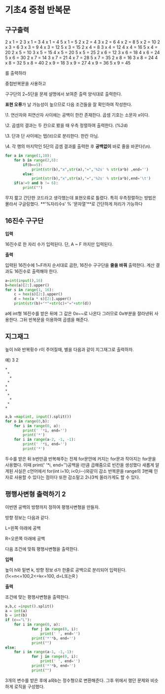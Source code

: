 # 기초4 중첩 반복문

## 구구출력

2 x 1 =  2      3 x 1 =  3      4 x 1 =  4      5 x 1 =  5
2 x 2 =  4      3 x 2 =  6      4 x 2 =  8      5 x 2 = 10
2 x 3 =  6      3 x 3 =  9      4 x 3 = 12      5 x 3 = 15
2 x 4 =  8      3 x 4 = 12      4 x 4 = 16      5 x 4 = 20
2 x 5 = 10      3 x 5 = 15      4 x 5 = 20      5 x 5 = 25
2 x 6 = 12      3 x 6 = 18      4 x 6 = 24      5 x 6 = 30
2 x 7 = 14      3 x 7 = 21      4 x 7 = 28      5 x 7 = 35
2 x 8 = 16      3 x 8 = 24      4 x 8 = 32      5 x 8 = 40
2 x 9 = 18      3 x 9 = 27      4 x 9 = 36      5 x 9 = 45

를 출력하라 

중첩반복문을 사용하고

구구단의 2~5단을 문제 설명에서 보여준 출력 양식대로 출력한다.

**표현 오류**가 날 가능성이 높으므로 다음 조건들을 잘 확인하여 작성한다.

\1. 연산자와 피연산자 사이에는 공백이 한칸 존재한다. 곱셈 기호는 소문자 x이다.

\2. 곱셈의 결과는 두 칸으로 봤을 때 우측 정렬하여 출력한다. (%2d)

\3. 단과 단 사이에는 탭(\t)으로 분리한다. 한칸 아님.

\4. 각 행의 마지막인 5단의 곱셈 결과를 출력한 후 **공백없이** 바로 줄을 바꾼다(\n).



```python
for a in range(1,10):
    for b in range(2,6):
        if(b==5):
            print(str(b),"x",str(a),"=",'%2s' % str(a*b) ,end='')
        else:
            print(str(b),"x",str(a),"=",'%2s' % str(a*b),end='\t')
    if(a!=9 and b != 6):
        print("")
```

무지 짧고 간단한 코드라고 생각했는데 표현오류로 틀렸다. 특히 우측정렬하는 방법은 몰라서 구글링했다. **'%자리수s' % '문자열'**로 간단하게 처리가 가능하다



## 16진수 구구단

**입력**

16진수로 한 자리 수가 입력된다.
단, A ~ F 까지만 입력된다.

**출력**

입력된 16진수에 1~F까지 순서대로 곱한, 16진수 구구단을 **줄을 바꿔** 출력한다.
계산 결과도 16진수로 출력해야 한다.



```python
a=int(input(),16)
b=hex(a)[2:].upper()
for s in range(1, 16):
    c = hex(s)[2:].upper()
    d = hex(a * s)[2:].upper()
    print(str(b)+"*"+str(c)+"="+str(d))
```

a에 int형 16진수를 받은 뒤에 그 값은 0x~~로 나온다 그러므로 0x부분을 잘라낸뒤 사용한다. 그뒤 반복문을 이용하여 곱셈을 해준다.



## 지그재그

높이 h와 반복휫수 r이 주어질때, 별을 다음과 같이 지그재그로 출력하자.

예) 3 2

```
*
 *
  *
 *
*
*
 *
  *
 *
*
```

```python
a,b =map(int, input().split())
for o in range(0,b):
    for i in range(0, a):
        print(' '*i, end='')
        print('*')
    for i in range(a-2, -1, -1):
        print(' '*i, end='')
        print('*')
```

두수를 받은 뒤 b번만큼 반복해주는 전체 for문안에 커지는 for문과 작아지는 for문을 사용했다. 이때 print(' '*i, end='')공백을 i만큼 곱해줌으로 빈칸을 생성했다 새롭게 알게된 사실은 c언어에서 for(int i=10; i<0;i--)와같이 감소 반복문을 range의 3번째 인자로 사용할 수 있다는 점이다 또한 감소말고 2나3씩 올라가게도 할 수 있다.



## 평행사변형 출력하기 2

이번엔 공백의 방향까지 정하여 평행사변형을 만들자.

방향 정보는 다음과 같다.

L=왼쪽 아래에 공백

R=오른쪽 아래에 공백

다음 조건에 맞춰 평행사변형을 출력한다.

**입력**

높이 h와 밑변 k, 방향 정보 d가 한줄로 공백으로 분리되어 입력된다.(1<=n<=100,2<=k<=100, d=L또는R )

**출력**

조건에 맞는 평행사변형을 출력한다.



```python
a,b,c =input().split()
a = int(a)
b = int(b)
if (c=="L"):
    for i in range(0, a):
            for j in range(0, i):
                print(' ', end='')
            print('*'*b, end='')
            print("")
else:
    for i in range(a-1, -1,-1):
            for j in range(0, i):
                print(' ', end='')
            print('*'*b, end='')
            print("")
```

3개의 변수를 받은 후에 a와b는 정수형으로 변환해준다. 그후 위에서 했던 문제와 비슷하게 로직을 구성했다.